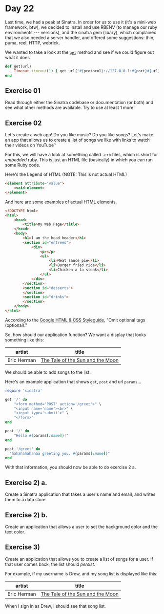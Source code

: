 # Day 22  
  
Last time, we had a peak at Sinatra. In order for us to use it (it's a mini-web framework, btw), we decided to install and use RBENV (to manage our ruby environments --- versions), and the sinatra gem (libary), which complained that we also needed a server handler, and offered some suggestions: thin, puma, reel, HTTP, webrick.  
  
We wanted to take a look at the [`get`](https://github.com/sinatra/sinatra/blob/cf404526373298f06a59e1a129b6cdf8282ae216/sinatra-contrib/lib/sinatra/runner.rb#L69-L71) method and see if we could figure out what it does

```ruby
def get(url)
    Timeout.timeout(1) { get_url("#{protocol}://127.0.0.1:#{port}#{url}") }
end
```  
  
## Exercise 01  
  
Read through either the Sinatra codebase or documentation (or both) and see what other methods are available. Try to use at least 1 more!  
  
## Exercise 02  
  
Let's create a web app! Do you like music? Do you like songs? Let's make an app that allows us to create a list of songs we like with links to watch their videos on YouTube™  
  
For this, we will have a look at something called `.erb` files, which is short for _embedded_ ruby. This is just an HTML file (basically) in which you can run some Ruby code.  
  
Here's the Legend of HTML (NOTE: This is not actual HTML)  
```HTML
<element attribute="value">
    <void-element>
</element>
```
And here are some examples of actual HTML elements.  
  
```html
<!DOCTYPE html>
<html>
    <head>
        <title>My Web Page</title>
    </head>
    <body>
        <h1>I am the head header</h1>
        <section id="entrees">
            <div>
                <p></p>
                <ul>
                    <li>Meat sauce pie</li>
                    <li>Burger fried rice</li>
                    <li>Chicken a la steak</li>
                </ul>
            </div>
        </section>
        <section id="desserts">
        </section>
        <section id="drinks">
        </section>
    </body>
</html>
```

According to the [Google HTML & CSS Styleguide](https://google.github.io/styleguide/htmlcssguide.html), "Omit optional tags (optional)."  
  
So, how should our application function? We want a display that looks something like this:  
  
artist | title  
--- | ---  
Eric Herman | [The Tale of the Sun and the Moon](https://www.youtube.com/watch?v=UoWFJ690U6E)  
  
We should be able to add songs to the list.  
  
Here's an example application that shows `get`, `post` and url `params`...  
  
```ruby
require 'sinatra'

get '/' do
    "<form method='POST' action='/greet'>" \
    "<input name='name'><br>" \
    "<input type='submit'>" \
    "</form>"
end  

post '/' do
    "Hello #{params[:name]}!"
end

post '/greet' do
  "hahahahahahaa greeting you, #{params[:name]}"
end

```

With that information, you should now be able to do exercise 2 a.  
  
## Exercise 2) a.  
  
Create a Sinatra application that takes a user's name and email, and writes them to a data store.  
  
## Exercise 2) b.  
  
Create an application that allows a user to set the background color and the text color.  
  
## Exercise 3)  
  
Create an application that allows you to create a list of songs for a user. If that user comes back, the list should _persist_.  
  
For example, if my username is Drew, and my song list is displayed like this:

artist | title  
--- | ---  
Eric Herman | [The Tale of the Sun and the Moon](https://www.youtube.com/watch?v=UoWFJ690U6E)  
  
When I sign in as Drew, I should see that song list.  
